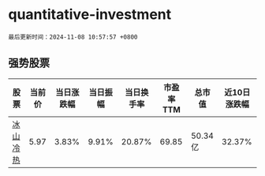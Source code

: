 # quantitative-investment

`最后更新时间：2024-11-08 10:57:57 +0800`

## 强势股票

|股票|当前价|当日涨跌幅|当日振幅|当日换手率|市盈率TTM|总市值|近10日涨跌幅|
|----|----|----|----|----|----|----|----|
|[冰山冷热](https://xueqiu.com/S/SZ000530)|5.97|3.83%|9.91%|20.87%|69.85|50.34亿|32.37%|

